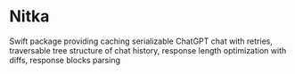 # Nitka

Swift package providing caching serializable ChatGPT chat with retries, traversable tree structure of chat history, response length optimization with diffs, response blocks parsing
